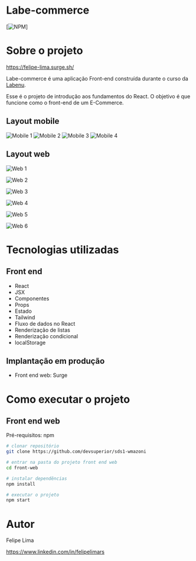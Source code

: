 # Labe-commerce
[![NPM](https://img.shields.io/npm/l/react)]

# Sobre o projeto

https://felipe-lima.surge.sh/

Labe-commerce é uma aplicação Front-end construída durante o curso da [Labenu](https://www.labenu.com.br/ "Site da Labenu").

Esse é o projeto de introdução aos fundamentos do React. O objetivo é que funcione como o front-end de um E-Commerce.

## Layout mobile
![Mobile 1](https://github.com/felipelimars/projeto-frontendreact/blob/felipelima-projetofrontend-react/felipelima-projeto-react/src/utils/mobile1.png) ![Mobile 2](https://github.com/felipelimars/projeto-frontendreact/blob/felipelima-projetofrontend-react/felipelima-projeto-react/src/utils/mobile2.png) ![Mobile 3](https://github.com/felipelimars/projeto-frontendreact/blob/felipelima-projetofrontend-react/felipelima-projeto-react/src/utils/mobile3.png) ![Mobile 4](https://github.com/felipelimars/projeto-frontendreact/blob/felipelima-projetofrontend-react/felipelima-projeto-react/src/utils/mobile4.png)

## Layout web
![Web 1](https://github.com/felipelimars/projeto-frontendreact/blob/felipelima-projetofrontend-react/felipelima-projeto-react/src/utils/1.png)

![Web 2](https://github.com/felipelimars/projeto-frontendreact/blob/felipelima-projetofrontend-react/felipelima-projeto-react/src/utils/2.png)

![Web 3](https://github.com/felipelimars/projeto-frontendreact/blob/felipelima-projetofrontend-react/felipelima-projeto-react/src/utils/3.png)

![Web 4](https://github.com/felipelimars/projeto-frontendreact/blob/felipelima-projetofrontend-react/felipelima-projeto-react/src/utils/4.png)

![Web 5](https://github.com/felipelimars/projeto-frontendreact/blob/felipelima-projetofrontend-react/felipelima-projeto-react/src/utils/5.png)

![Web 6](https://github.com/felipelimars/projeto-frontendreact/blob/felipelima-projetofrontend-react/felipelima-projeto-react/src/utils/6.png)

# Tecnologias utilizadas

## Front end

- React
- JSX
- Componentes
- Props
- Estado
- Tailwind
- Fluxo de dados no React
- Renderização de listas
- Renderização condicional
- localStorage

## Implantação em produção

- Front end web: Surge

# Como executar o projeto

## Front end web
Pré-requisitos: npm 

```bash / terminal
# clonar repositório
git clone https://github.com/devsuperior/sds1-wmazoni

# entrar na pasta do projeto front end web
cd front-web

# instalar dependências
npm install

# executar o projeto
npm start
```

# Autor

Felipe Lima

https://www.linkedin.com/in/felipelimars
